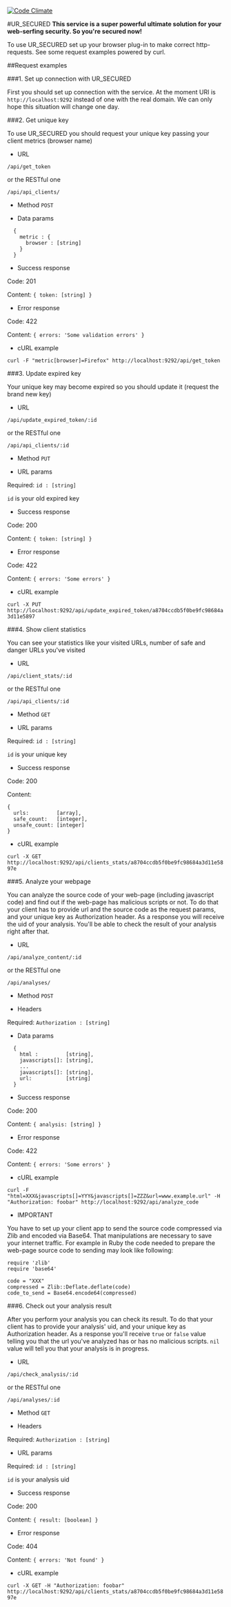 [![Code Climate](https://codeclimate.com/github/v-tsvid/ur_secured/badges/gpa.svg)](https://codeclimate.com/github/v-tsvid/ur_secured)


#UR_SECURED
**This service is a super powerful ultimate solution for your web-serfing security. So you're secured now!**

To use UR_SECURED set up your browser plug-in to make correct http-requests. See some request examples powered by curl.

##Request examples



###1. Set up connection with UR_SECURED

First you should set up connection with the service. At the moment URI is `http://localhost:9292` instead of one with the real domain. We can only hope this situation will change one day.



###2. Get unique key

To use UR_SECURED you should request your unique key passing your client metrics (browser name)

* URL

`/api/get_token`

or the RESTful one

`/api/api_clients/`

* Method
`POST`

* Data params

```
  {
    metric : {
      browser : [string]
    }
  }
```

* Success response

Code: 201

Content: `{ token: [string] }`

* Error response

Code: 422

Content: `{ errors: 'Some validation errors' }`

* cURL example

`curl -F "metric[browser]=Firefox" http://localhost:9292/api/get_token`



###3. Update expired key

Your unique key may become expired so you should update it (request the brand new key)

* URL

`/api/update_expired_token/:id`

or the RESTful one

`/api/api_clients/:id`

* Method
`PUT`

* URL params

Required: `id : [string]` 

`id` is your old expired key

* Success response

Code: 200

Content: `{ token: [string] }`

* Error response

Code: 422

Content: `{ errors: 'Some errors' }`

* cURL example

`curl -X PUT http://localhost:9292/api/update_expired_token/a8704ccdb5f0be9fc98684a3d11e5897`



###4. Show client statistics

You can see your statistics like your visited URLs, number of safe and danger URLs you've visited

* URL

`/api/client_stats/:id`

or the RESTful one

`/api/api_clients/:id`

* Method
`GET`

* URL params

Required: `id : [string]` 

`id` is your unique key

* Success response

Code: 200

Content: 

```
{ 
  urls:         [array], 
  safe_count:   [integer],
  unsafe_count: [integer] 
}
```

* cURL example

`curl -X GET http://localhost:9292/api/clients_stats/a8704ccdb5f0be9fc98684a3d11e5897e`



###5. Analyze your webpage

You can analyze the source code of your web-page (including javascript code) and find out if the web-page has malicious scripts or not. To do that your client has to provide url and the source code as the request params, and your unique key as Authorization header. As a response you will receive the uid of your analysis. You'll be able to check the result of your analysis right after that.

* URL

`/api/analyze_content/:id`

or the RESTful one

`/api/analyses/`


* Method
`POST`

* Headers

Required: `Authorization : [string]`

* Data params

```
  {
    html :         [string],
    javascripts[]: [string],
    ...
    javascripts[]: [string],
    url:           [string]
  }
```

* Success response

Code: 200

Content: `{ analysis: [string] }`

* Error response

Code: 422

Content: `{ errors: 'Some errors' }`

* cURL example

`curl -F "html=XXX&javascripts[]=YYY&javascripts[]=ZZZ&url=www.example.url" -H "Authorization: foobar" http://localhost:9292/api/analyze_code`

* IMPORTANT

You have to set up your client app to send the source code compressed via Zlib and encoded via Base64. That manipulations are necessary to save your internet traffic. For example in Ruby the code needed to prepare the web-page source code to sending may look like following: 

```
require 'zlib'
require 'base64'

code = "XXX"
compressed = Zlib::Deflate.deflate(code)
code_to_send = Base64.encode64(compressed)
```



###6. Check out your analysis result

After you perform your analysis you can check its result. To do that your client has to provide your analysis' uid, and your unique key as Authorization header. As a response you'll receive `true` or `false` value telling you that the url you've analyzed has or has no malicious scripts. `nil` value will tell you that your analysis is in progress. 

* URL

`/api/check_analysis/:id`

or the RESTful one

`/api/analyses/:id`

* Method
`GET`

* Headers

Required: `Authorization : [string]`

* URL params

Required: `id : [string]` 

`id` is your analysis uid

* Success response

Code: 200

Content: `{ result: [boolean] }`

* Error response

Code: 404

Content: `{ errors: 'Not found' }`

* cURL example

`curl -X GET -H "Authorization: foobar" http://localhost:9292/api/clients_stats/a8704ccdb5f0be9fc98684a3d11e5897e`